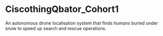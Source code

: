 # CiscothingQbator_Cohort1
An autonomous drone localisation system that finds humans buried under snow to speed up search and rescue operations.
